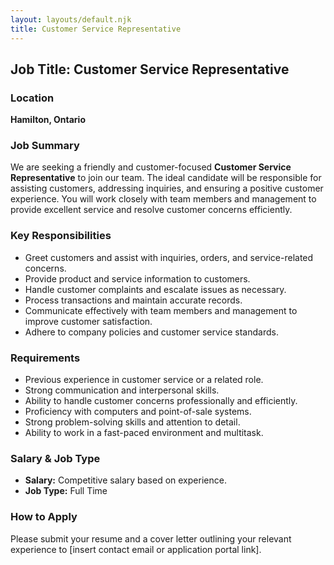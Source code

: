 ```yaml
---
layout: layouts/default.njk
title: Customer Service Representative
---
```


## Job Title: Customer Service Representative

### Location
**Hamilton, Ontario**

### Job Summary
We are seeking a friendly and customer-focused **Customer Service Representative** to join our team. The ideal candidate will be responsible for assisting customers, addressing inquiries, and ensuring a positive customer experience. You will work closely with team members and management to provide excellent service and resolve customer concerns efficiently.

### Key Responsibilities
- Greet customers and assist with inquiries, orders, and service-related concerns.
- Provide product and service information to customers.
- Handle customer complaints and escalate issues as necessary.
- Process transactions and maintain accurate records.
- Communicate effectively with team members and management to improve customer satisfaction.
- Adhere to company policies and customer service standards.

### Requirements
- Previous experience in customer service or a related role.
- Strong communication and interpersonal skills.
- Ability to handle customer concerns professionally and efficiently.
- Proficiency with computers and point-of-sale systems.
- Strong problem-solving skills and attention to detail.
- Ability to work in a fast-paced environment and multitask.

### Salary & Job Type
- **Salary:** Competitive salary based on experience.
- **Job Type:** Full Time

### How to Apply
Please submit your resume and a cover letter outlining your relevant experience to [insert contact email or application portal link].
